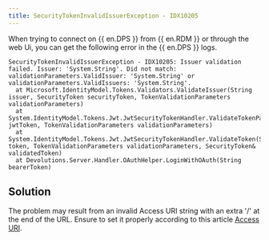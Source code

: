 ```yaml
---
title: SecurityTokenInvalidIssuerException - IDX10205
---
```

When trying to connect on {{ en.DPS }} from {{ en.RDM }} or through the web Ui, you can get the following error in the {{ en.DPS }} logs.

```
SecurityTokenInvalidIssuerException - IDX10205: Issuer validation failed. Issuer: 'System.String'. Did not match: validationParameters.ValidIssuer: 'System.String' or validationParameters.ValidIssuers: 'System.String'.
  at Microsoft.IdentityModel.Tokens.Validators.ValidateIssuer(String issuer, SecurityToken securityToken, TokenValidationParameters validationParameters)
  at System.IdentityModel.Tokens.Jwt.JwtSecurityTokenHandler.ValidateTokenPayload(JwtSecurityToken jwtToken, TokenValidationParameters validationParameters)
  at System.IdentityModel.Tokens.Jwt.JwtSecurityTokenHandler.ValidateToken(String token, TokenValidationParameters validationParameters, SecurityToken& validatedToken)
  at Devolutions.Server.Handler.OAuthHelper.LoginWithOAuth(String bearerToken)
```

## Solution

The problem may result from an invalid Access URI string with an extra '/' at the end of the URL. Ensure to set it properly according to this article [Access URI](/kb/devolutions-server/knowledge-base/access-uri/).
